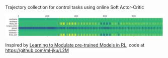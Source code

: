 Trajectory collection for control tasks using online Soft Actor-Critic

![](buffer.png)

Inspired by [Learning to Modulate pre-trained Models in RL](https://openreview.net/forum?id=aIpGtPwXny), code at https://github.com/ml-jku/L2M
